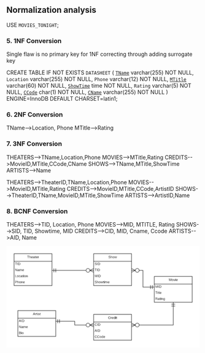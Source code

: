 ## Normalization analysis
USE `MOVIES_TONIGHT`;


### 5. 1NF Conversion
Single flaw is no primary key for 1NF
correcting through adding surrogate key

CREATE TABLE IF NOT EXISTS `DATASHEET` (
  <u>`TName`</u> varchar(255) NOT NULL,
  `Location` varchar(255) NOT NULL,
  `Phone` varchar(12) NOT NULL,
  <u>`MTitle`</u> varchar(60) NOT NULL,
  <u>`ShowTime`</u> time NOT NULL,
  `Rating` varchar(5) NOT NULL,
  <u>`CCode`</u> char(1) NOT NULL,
  <u>`CName`</u> varchar(255) NOT NULL
) ENGINE=InnoDB DEFAULT CHARSET=latin1;

### 6. 2NF Conversion
TName-->Location, Phone
MTitle-->Rating

### 7. 3NF Conversion
THEATERS-->TName,Location,Phone
MOVIES-->MTitle,Rating
CREDITS-->MovieID,MTitle,CCode,CName
SHOWS-->TName,MTitle,ShowTime
ARTISTS-->Name

THEATERS-->TheaterID,TName,Location,Phone
MOVIES-->MovieID,MTitle,Rating
CREDITS-->MovieID,MTitle,CCode,ArtistID
SHOWS-->TheaterID,TName,MovieID,MTitle,ShowTime
ARTISTS-->ArtistID,Name

### 8. BCNF Conversion
THEATERS-->TID, Location, Phone
MOVIES-->MID, MTITLE, Rating
SHOWS-->SID, TID, Showtime, MID
CREDITS-->CID, MID, Cname, Ccode
ARTISTS-->AID, Name

![PorterMoviesERD](PorterMoviesERD.png)
